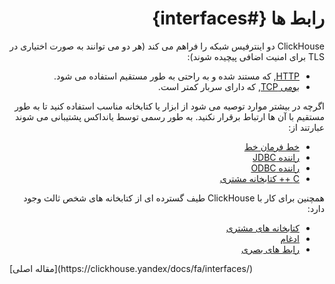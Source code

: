 <div dir="rtl" markdown="1">

# رابط ها {#interfaces}

ClickHouse دو اینترفیس شبکه را فراهم می کند (هر دو می توانند به صورت اختیاری در TLS برای امنیت اضافی پیچیده شوند):

* [HTTP](http.md), که مستند شده و به راحتی به طور مستقیم استفاده می شود.
* [بومی TCP](tcp.md), که دارای سربار کمتر است.

اگرچه در بیشتر موارد توصیه می شود از ابزار یا کتابخانه مناسب استفاده کنید تا به طور مستقیم با آن ها ارتباط برقرار نکنید. به طور رسمی توسط یانداکس پشتیبانی می شوند عبارتند از:
* [خط فرمان خط](cli.md)
* [راننده JDBC](jdbc.md)
* [راننده ODBC](odbc.md)
* [C ++ کتابخانه مشتری](cpp.md)

همچنین برای کار با ClickHouse طیف گسترده ای از کتابخانه های شخص ثالث وجود دارد:
* [کتابخانه های مشتری](third-party/client_libraries.md)
* [ادغام](third-party/integrations.md)
* [رابط های بصری](third-party/gui.md)

</div>
[مقاله اصلی](https://clickhouse.yandex/docs/fa/interfaces/) <!--hide-->
